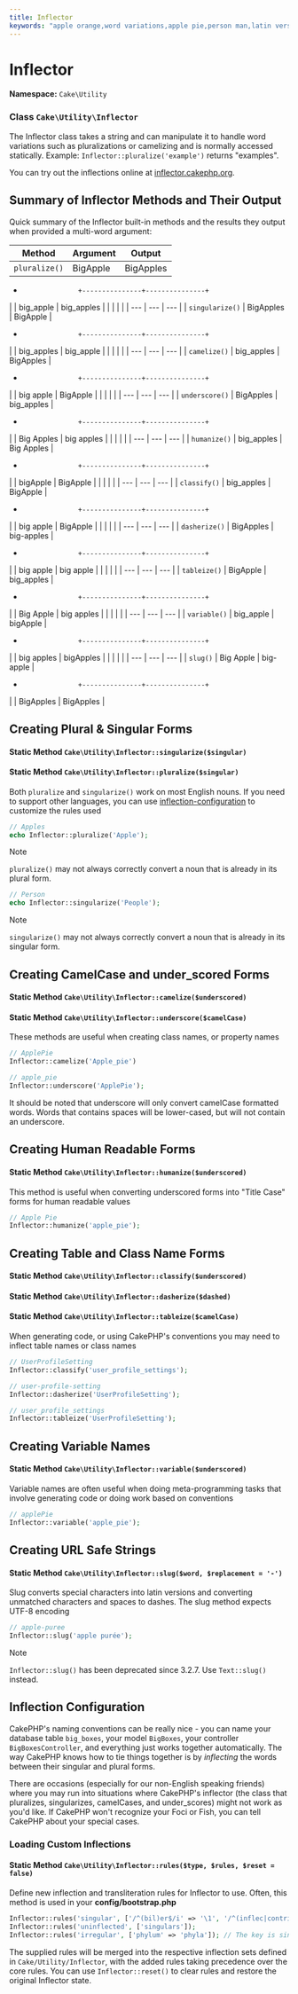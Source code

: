 ```yaml
---
title: Inflector
keywords: "apple orange,word variations,apple pie,person man,latin versions,profile settings,php class,initial state,puree,slug,apples,oranges,user profile,underscore"
---
```


# Inflector

**Namespace:** `Cake\Utility`

### Class `Cake\Utility\Inflector`

The Inflector class takes a string and can manipulate it to handle word
variations such as pluralizations or camelizing and is normally accessed
statically. Example:
`Inflector::pluralize('example')` returns "examples".

You can try out the inflections online at [inflector.cakephp.org](https://inflector.cakephp.org/).
<!-- anchor: inflector-methods-summary -->
## Summary of Inflector Methods and Their Output

Quick summary of the Inflector built-in methods and the results they output
when provided a multi-word argument:

| Method | Argument | Output |
| --- | --- | --- |
| `pluralize()` | BigApple | BigApples |

+                   +---------------+---------------+
|                   | big_apple     | big_apples    |
|  |  |  |
| --- | --- | --- |
| `singularize()` | BigApples | BigApple |

+                   +---------------+---------------+
|                   | big_apples    | big_apple     |
|  |  |  |
| --- | --- | --- |
| `camelize()` | big_apples | BigApples |

+                   +---------------+---------------+
|                   | big apple     | BigApple      |
|  |  |  |
| --- | --- | --- |
| `underscore()` | BigApples | big_apples |

+                   +---------------+---------------+
|                   | Big Apples    | big apples    |
|  |  |  |
| --- | --- | --- |
| `humanize()` | big_apples | Big Apples |

+                   +---------------+---------------+
|                   | bigApple      | BigApple      |
|  |  |  |
| --- | --- | --- |
| `classify()` | big_apples | BigApple |

+                   +---------------+---------------+
|                   | big apple     | BigApple      |
|  |  |  |
| --- | --- | --- |
| `dasherize()` | BigApples | big-apples |

+                   +---------------+---------------+
|                   | big apple     | big apple     |
|  |  |  |
| --- | --- | --- |
| `tableize()` | BigApple | big_apples |

+                   +---------------+---------------+
|                   | Big Apple     | big apples    |
|  |  |  |
| --- | --- | --- |
| `variable()` | big_apple | bigApple |

+                   +---------------+---------------+
|                   | big apples    | bigApples     |
|  |  |  |
| --- | --- | --- |
| `slug()` | Big Apple | big-apple |

+                   +---------------+---------------+
|                   | BigApples     | BigApples     |

## Creating Plural & Singular Forms

#### Static Method `Cake\Utility\Inflector::singularize($singular)`

#### Static Method `Cake\Utility\Inflector::pluralize($singular)`

Both `pluralize` and `singularize()` work on most English nouns. If you need
to support other languages, you can use [inflection-configuration](inflector.md#inflection-configuration) to
customize the rules used

```php
// Apples
echo Inflector::pluralize('Apple');

```

> [!NOTE]
> `pluralize()` may not always correctly convert a noun that is already in its plural form.
>

```php
// Person
echo Inflector::singularize('People');

```

> [!NOTE]
> `singularize()` may not always correctly convert a noun that is already in its singular form.
>

## Creating CamelCase and under_scored Forms

#### Static Method `Cake\Utility\Inflector::camelize($underscored)`

#### Static Method `Cake\Utility\Inflector::underscore($camelCase)`

These methods are useful when creating class names, or property names

```php
// ApplePie
Inflector::camelize('Apple_pie')

// apple_pie
Inflector::underscore('ApplePie');

```

It should be noted that underscore will only convert camelCase formatted words.
Words that contains spaces will be lower-cased, but will not contain an
underscore.

## Creating Human Readable Forms

#### Static Method `Cake\Utility\Inflector::humanize($underscored)`

This method is useful when converting underscored forms into "Title Case" forms
for human readable values

```php
// Apple Pie
Inflector::humanize('apple_pie');

```

## Creating Table and Class Name Forms

#### Static Method `Cake\Utility\Inflector::classify($underscored)`

#### Static Method `Cake\Utility\Inflector::dasherize($dashed)`

#### Static Method `Cake\Utility\Inflector::tableize($camelCase)`

When generating code, or using CakePHP's conventions you may need to inflect
table names or class names

```php
// UserProfileSetting
Inflector::classify('user_profile_settings');

// user-profile-setting
Inflector::dasherize('UserProfileSetting');

// user_profile_settings
Inflector::tableize('UserProfileSetting');

```

## Creating Variable Names

#### Static Method `Cake\Utility\Inflector::variable($underscored)`

Variable names are often useful when doing meta-programming tasks that involve
generating code or doing work based on conventions

```php
// applePie
Inflector::variable('apple_pie');

```

## Creating URL Safe Strings

#### Static Method `Cake\Utility\Inflector::slug($word, $replacement = '-')`

Slug converts special characters into latin versions and converting unmatched
characters and spaces to dashes. The slug method expects UTF-8 encoding

```php
// apple-puree
Inflector::slug('apple purée');

```

> [!NOTE]
> `Inflector::slug()` has been deprecated since 3.2.7. Use `Text::slug()`
> instead.

<!-- anchor: inflection-configuration -->
## Inflection Configuration

CakePHP's naming conventions can be really nice - you can name your database
table `big_boxes`, your model `BigBoxes`, your controller
`BigBoxesController`, and everything just works together automatically. The
way CakePHP knows how to tie things together is by *inflecting* the words
between their singular and plural forms.

There are occasions (especially for our non-English speaking friends) where you
may run into situations where CakePHP's inflector (the class that pluralizes,
singularizes, camelCases, and under\_scores) might not work as you'd like. If
CakePHP won't recognize your Foci or Fish, you can tell CakePHP about your
special cases.

### Loading Custom Inflections

#### Static Method `Cake\Utility\Inflector::rules($type, $rules, $reset = false)`

Define new inflection and transliteration rules for Inflector to use.  Often,
this method is used in your **config/bootstrap.php**

```php
Inflector::rules('singular', ['/^(bil)er$/i' => '\1', '/^(inflec|contribu)tors$/i' => '\1ta']);
Inflector::rules('uninflected', ['singulars']);
Inflector::rules('irregular', ['phylum' => 'phyla']); // The key is singular form, value is plural form

```

The supplied rules will be merged into the respective inflection sets defined in
`Cake/Utility/Inflector`, with the added rules taking precedence over the core
rules. You can use `Inflector::reset()` to clear rules and restore the
original Inflector state.
